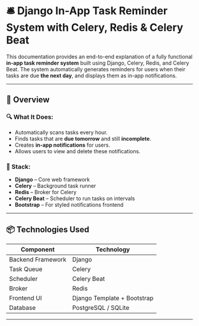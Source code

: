 # 🛎️ Django In-App Task Reminder System with Celery, Redis & Celery Beat

This documentation provides an end-to-end explanation of a fully functional **in-app task reminder system** built using Django, Celery, Redis, and Celery Beat. The system automatically generates reminders for users when their tasks are due **the next day**, and displays them as in-app notifications.

---

## 🧠 Overview

### 🔍 What It Does:
- Automatically scans tasks every hour.
- Finds tasks that are **due tomorrow** and still **incomplete**.
- Creates **in-app notifications** for users.
- Allows users to view and delete these notifications.

### 🔧 Stack:
- **Django** – Core web framework
- **Celery** – Background task runner
- **Redis** – Broker for Celery
- **Celery Beat** – Scheduler to run tasks on intervals
- **Bootstrap** – For styled notifications frontend

---

## 📦 Technologies Used

| Component          | Technology               |
|-------------------|--------------------------|
| Backend Framework | Django                   |
| Task Queue        | Celery                   |
| Scheduler         | Celery Beat              |
| Broker            | Redis                    |
| Frontend UI       | Django Template + Bootstrap |
| Database          | PostgreSQL / SQLite      |

---







